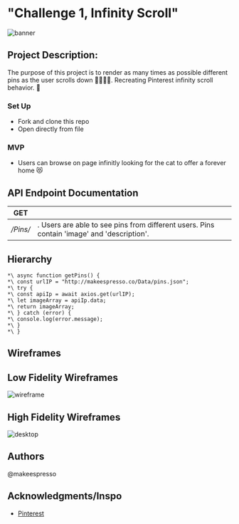 # "Challenge 1, Infinity Scroll"
![banner](https://user-images.githubusercontent.com/20978259/122320033-8cd1d700-ceef-11eb-8d1b-c69a10447521.png)


## Project Description:
The purpose of this project is to render as many times as possible different pins as the user scrolls down 👩🏻‍💻💫. Recreating Pinterest infinity scroll behavior. 📌

### Set Up
* Fork and clone this repo
* Open directly from file

### MVP
* Users can browse on page infinitly looking for the cat to offer a forever home 😻

## API Endpoint Documentation
| **GET** |  |
| --- | --- |
| _/Pins/_ | . Users are able to see pins from different users. Pins contain 'image' and 'description'.

## Hierarchy
```
*\ async function getPins() {
*\ const urlIP = "http://makeespresso.co/Data/pins.json";
*\ try {
*\ const apiIp = await axios.get(urlIP);
*\ let imageArray = apiIp.data;
*\ return imageArray;
*\ } catch (error) {
*\ console.log(error.message);
*\ }
*\ }
```

## Wireframes

## Low Fidelity Wireframes
![wireframe](https://user-images.githubusercontent.com/20978259/122319988-77f54380-ceef-11eb-8f0c-bfebc8bea7e1.png)

## High Fidelity Wireframes
![desktop](https://user-images.githubusercontent.com/20978259/122328567-e9d48980-cefd-11eb-9458-b51a0a4bbffc.png)

## Authors
@makeespresso

## Acknowledgments/Inspo
* [Pinterest](https://www.pinterest.com/)
